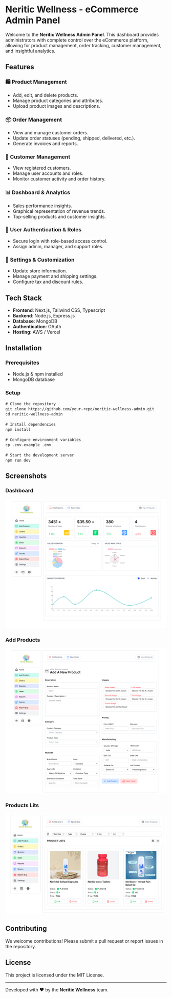 # Neritic Wellness - eCommerce Admin Panel

Welcome to the **Neritic Wellness Admin Panel**. This dashboard provides administrators with complete control over the eCommerce platform, allowing for product management, order tracking, customer management, and insightful analytics.

## Features

### 🛍️ Product Management

- Add, edit, and delete products.
- Manage product categories and attributes.
- Upload product images and descriptions.

### 📦 Order Management

- View and manage customer orders.
- Update order statuses (pending, shipped, delivered, etc.).
- Generate invoices and reports.

### 👥 Customer Management

- View registered customers.
- Manage user accounts and roles.
- Monitor customer activity and order history.

### 📊 Dashboard & Analytics

- Sales performance insights.
- Graphical representation of revenue trends.
- Top-selling products and customer insights.

### 🔐 User Authentication & Roles

- Secure login with role-based access control.
- Assign admin, manager, and support roles.

### 🔧 Settings & Customization

- Update store information.
- Manage payment and shipping settings.
- Configure tax and discount rules.

## Tech Stack

- **Frontend**: Next.js, Tailwind CSS, Typescript
- **Backend**: Node.js, Express.js
- **Database**: MongoDB
- **Authentication**: OAuth
- **Hosting**: AWS / Vercel

## Installation

### Prerequisites

- Node.js & npm installed
- MongoDB database

### Setup

```
# Clone the repository
git clone https://github.com/your-repo/neritic-wellness-admin.git
cd neritic-wellness-admin

# Install dependencies
npm install

# Configure environment variables
cp .env.example .env

# Start the development server
npm run dev
```

## Screenshots

### Dashboard

![Dashboard](/public//ReadmeImages/Dashboard.png)

### Add Products

![Add Products](/public/ReadmeImages/AddProducts.png)

### Products Lits 
![Product Lits](/public/ReadmeImages/ProductLists.png)

## Contributing

We welcome contributions! Please submit a pull request or report issues in the repository.

## License

This project is licensed under the MIT License.

---

Developed with ❤️ by the **Neritic Wellness** team.
